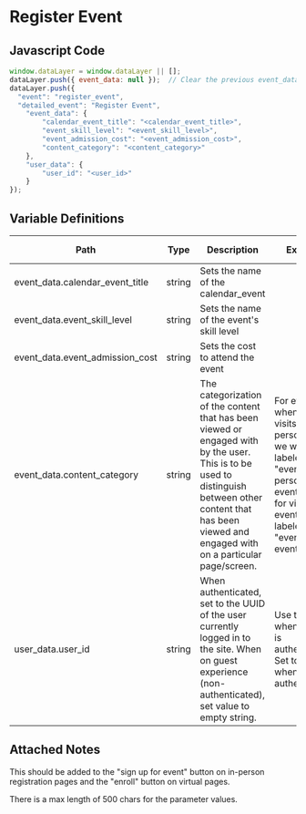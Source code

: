 # Register Event

### 

## Javascript Code
```js
window.dataLayer = window.dataLayer || [];
dataLayer.push({ event_data: null });  // Clear the previous event_data object.
dataLayer.push({
  "event": "register_event",
  "detailed_event": "Register Event",
    "event_data": {
        "calendar_event_title": "<calendar_event_title>",
        "event_skill_level": "<event_skill_level>",
        "event_admission_cost": "<event_admission_cost>",
        "content_category": "<content_category>"
    },
    "user_data": {
        "user_id": "<user_id>"
    }
});
```

## Variable Definitions

|Path|Type|Description|Example|Pattern|Min Length|Max Length|Minimum|Maximum|Multiple Of|
| --- | --- | --- | --- | --- | --- | --- | --- | --- | --- |
|event_data.calendar_event_title|string|Sets the name of the calendar\_event||||||||
|event_data.event_skill_level|string|Sets the name of the event's skill level||||||||
|event_data.event_admission_cost|string|Sets the cost to attend the event||||||||
|event_data.content_category|string|The categorization of the content that has been viewed or engaged with by the user. This is to be used to distinguish between other content that has been viewed and engaged with on a particular page/screen.|For events, when a user visits an in-person event, we want this labeled as "events:in-person events," and for virtual events, labeled as "events:virtual event.|||||||
|user_data.user_id|string|When authenticated, set to the UUID of the user currently logged in to the site. When on guest experience \(non-authenticated\), set value to empty string.|Use the UUID when a user is authenticated. Set to empty when not authenticated.|||||||

## Attached Notes
<p>This should be added to the "sign up for event" button on in-person registration pages and the "enroll" button on virtual pages.</p>
<p>There is a max length of 500 chars for the parameter values.</p>
